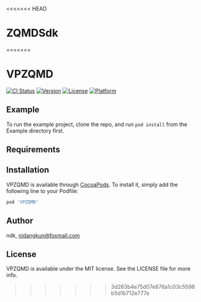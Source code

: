 <<<<<<< HEAD
# ZQMDSdk
=======
# VPZQMD

[![CI Status](https://img.shields.io/travis/ndk/VPZQMD.svg?style=flat)](https://travis-ci.org/ndk/VPZQMD)
[![Version](https://img.shields.io/cocoapods/v/VPZQMD.svg?style=flat)](https://cocoapods.org/pods/VPZQMD)
[![License](https://img.shields.io/cocoapods/l/VPZQMD.svg?style=flat)](https://cocoapods.org/pods/VPZQMD)
[![Platform](https://img.shields.io/cocoapods/p/VPZQMD.svg?style=flat)](https://cocoapods.org/pods/VPZQMD)

## Example

To run the example project, clone the repo, and run `pod install` from the Example directory first.

## Requirements

## Installation

VPZQMD is available through [CocoaPods](https://cocoapods.org). To install
it, simply add the following line to your Podfile:

```ruby
pod 'VPZQMD'
```

## Author

ndk, nidangkun@foxmail.com

## License

VPZQMD is available under the MIT license. See the LICENSE file for more info.
>>>>>>> 3d263b4e75d07e876a1c03c5598b5d1b712e777e
